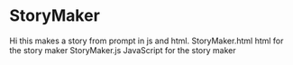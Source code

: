 # StoryMaker
Hi this makes a story from prompt in js and html.
StoryMaker.html html for the story maker
StoryMaker.js JavaScript for the story maker
